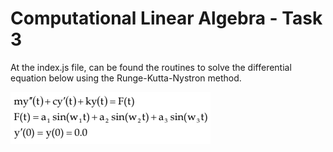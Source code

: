 # Computational Linear Algebra - Task 3

At the index.js file, can be found the routines to solve the differential equation below using the Runge-Kutta-Nystron method.

![Figure 1.](./equation.png)